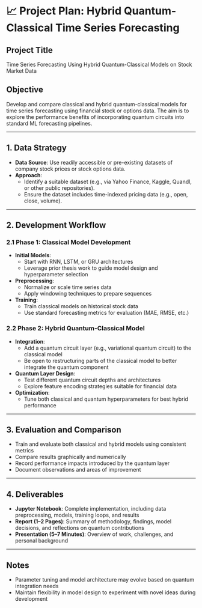 # 📈 Project Plan: Hybrid Quantum-Classical Time Series Forecasting

## Project Title
Time Series Forecasting Using Hybrid Quantum-Classical Models on Stock Market Data

## Objective
Develop and compare classical and hybrid quantum-classical models for time series forecasting using financial stock or options data. The aim is to explore the performance benefits of incorporating quantum circuits into standard ML forecasting pipelines.

---

## 1. Data Strategy

- **Data Source**: Use readily accessible or pre-existing datasets of company stock prices or stock options data.
- **Approach**:
  - Identify a suitable dataset (e.g., via Yahoo Finance, Kaggle, Quandl, or other public repositories).
  - Ensure the dataset includes time-indexed pricing data (e.g., open, close, volume).

---

## 2. Development Workflow

### 2.1 Phase 1: Classical Model Development

- **Initial Models**:
  - Start with RNN, LSTM, or GRU architectures
  - Leverage prior thesis work to guide model design and hyperparameter selection
- **Preprocessing**:
  - Normalize or scale time series data
  - Apply windowing techniques to prepare sequences
- **Training**:
  - Train classical models on historical stock data
  - Use standard forecasting metrics for evaluation (MAE, RMSE, etc.)

### 2.2 Phase 2: Hybrid Quantum-Classical Model

- **Integration**:
  - Add a quantum circuit layer (e.g., variational quantum circuit) to the classical model
  - Be open to restructuring parts of the classical model to better integrate the quantum component
- **Quantum Layer Design**:
  - Test different quantum circuit depths and architectures
  - Explore feature encoding strategies suitable for financial data
- **Optimization**:
  - Tune both classical and quantum hyperparameters for best hybrid performance

---

## 3. Evaluation and Comparison

- Train and evaluate both classical and hybrid models using consistent metrics
- Compare results graphically and numerically
- Record performance impacts introduced by the quantum layer
- Document observations and areas of improvement

---

## 4. Deliverables

- **Jupyter Notebook**: Complete implementation, including data preprocessing, models, training loops, and results
- **Report (1–2 Pages)**: Summary of methodology, findings, model decisions, and reflections on quantum contributions
- **Presentation (5–7 Minutes)**: Overview of work, challenges, and personal background

---

## Notes

- Parameter tuning and model architecture may evolve based on quantum integration needs
- Maintain flexibility in model design to experiment with novel ideas during development
